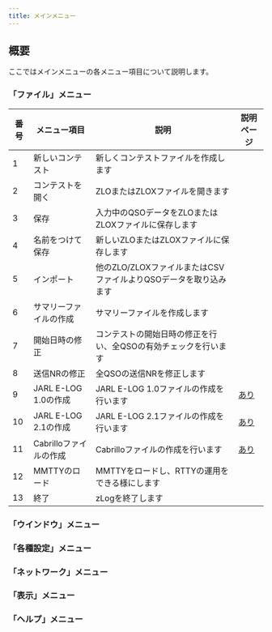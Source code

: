 ```yaml
---
title: メインメニュー
---
```


## 概要

ここではメインメニューの各メニュー項目について説明します。  

### 「ファイル」メニュー

|番号|メニュー項目|説明|説明ページ|
| --- | --- | --- | --- |
|1|新しいコンテスト|新しくコンテストファイルを作成します||
|2|コンテストを開く|ZLOまたはZLOXファイルを開きます||
|3|保存|入力中のQSOデータをZLOまたはZLOXファイルに保存します||
|4|名前をつけて保存|新しいZLOまたはZLOXファイルに保存します||
|5|インポート|他のZLO/ZLOXファイルまたはCSVファイルよりQSOデータを取り込みます||
|6|サマリーファイルの作成|サマリーファイルを作成します||
|7|開始日時の修正|コンテストの開始日時の修正を行い、全QSOの有効チェックを行います||
|8|送信NRの修正|全QSOの送信NRを修正します||
|9|JARL E-LOG 1.0の作成|JARL E-LOG 1.0ファイルの作成を行います|[あり](https://use.zlog.org/manual/JARL-E-LOG-1.0%E3%81%AE%E4%BD%9C%E6%88%90%E3%81%A8%E6%8F%90%E5%87%BA)|
|10|JARL E-LOG 2.1の作成|JARL E-LOG 2.1ファイルの作成を行います|[あり](https://use.zlog.org/manual/JARL-E-LOG-2.x%E3%81%AE%E4%BD%9C%E6%88%90%E3%81%A8%E6%8F%90%E5%87%BA)|
|11|Cabrilloファイルの作成|Cabrilloファイルの作成を行います|[あり](https://use.zlog.org/manual/Cabrillo)|
|12|MMTTYのロード|MMTTYをロードし、RTTYの運用をできる様にします||
|13|終了|zLogを終了します||

### 「ウインドウ」メニュー

### 「各種設定」メニュー

### 「ネットワーク」メニュー

### 「表示」メニュー

### 「ヘルプ」メニュー

